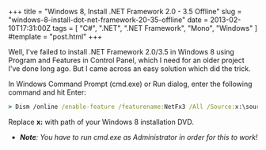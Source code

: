+++
title = "Windows 8, Install .NET Framework 2.0 - 3.5 Offline"
slug = "windows-8-install-dot-net-framework-20-35-offline"
date = 2013-02-10T17:31:00Z
tags = [ "C#", ".NET", ".NET Framework", "Mono", "Windows" ]
#template = "post.html"
+++

Well, I've failed to install .NET Framework 2.0/3.5 in Windows 8 using Program and Features in Control Panel, which I need for an older project I've done long ago. But I came across an easy solution which did the trick.

In Windows Command Prompt (cmd.exe) or Run dialog, enter the following command and hit Enter:

```cmd
> Dism /online /enable-feature /featurename:NetFx3 /All /Source:x:\sources\sxs /LimitAccess
```

Replace **x:** with path of your Windows 8 installation DVD.

- _**Note**: You have to run cmd.exe as Administrator in order for this to work!_

<!-- more -->
